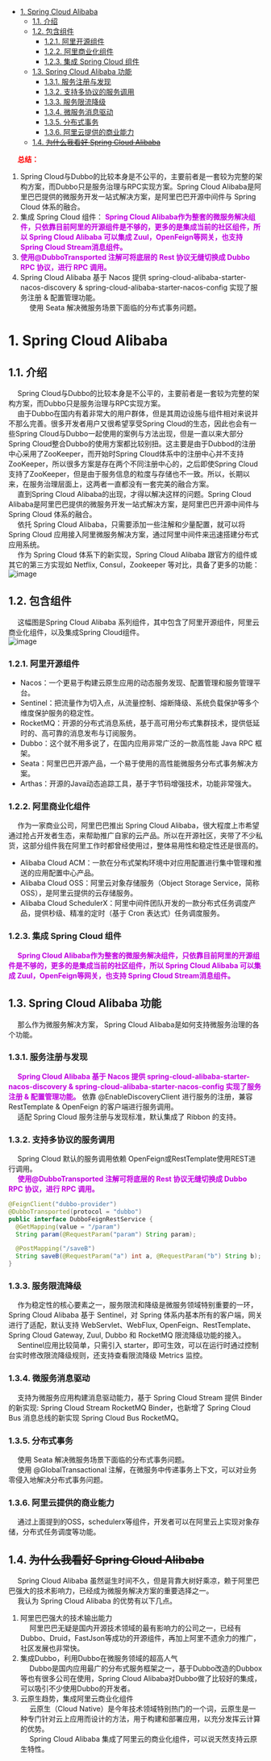 
<!-- TOC -->

- [1. Spring Cloud Alibaba](#1-spring-cloud-alibaba)
    - [1.1. 介绍](#11-介绍)
    - [1.2. 包含组件](#12-包含组件)
        - [1.2.1. 阿里开源组件](#121-阿里开源组件)
        - [1.2.2. 阿里商业化组件](#122-阿里商业化组件)
        - [1.2.3. 集成 Spring Cloud 组件](#123-集成-spring-cloud-组件)
    - [1.3. Spring Cloud Alibaba 功能](#13-spring-cloud-alibaba-功能)
        - [1.3.1. 服务注册与发现](#131-服务注册与发现)
        - [1.3.2. 支持多协议的服务调用](#132-支持多协议的服务调用)
        - [1.3.3. 服务限流降级](#133-服务限流降级)
        - [1.3.4. 微服务消息驱动](#134-微服务消息驱动)
        - [1.3.5. 分布式事务](#135-分布式事务)
        - [1.3.6. 阿里云提供的商业能力](#136-阿里云提供的商业能力)
    - [1.4. ~~为什么我看好 Spring Cloud Alibaba~~](#14-为什么我看好-spring-cloud-alibaba)

<!-- /TOC -->

&emsp; **<font color = "red">总结：</font>**  
1. Spring Cloud与Dubbo的比较本身是不公平的，主要前者是一套较为完整的架构方案，而Dubbo只是服务治理与RPC实现方案。Spring Cloud Alibaba是阿里巴巴提供的微服务开发一站式解决方案，是阿里巴巴开源中间件与 Spring Cloud 体系的融合。   
2. 集成 Spring Cloud 组件： **<font color = "clime">Spring Cloud Alibaba作为整套的微服务解决组件，只依靠目前阿里的开源组件是不够的，更多的是集成当前的社区组件，所以 Spring Cloud Alibaba 可以集成 Zuul，OpenFeign等网关，也支持 Spring Cloud Stream消息组件。</font>**  
3. **<font color = "clime">使用@DubboTransported 注解可将底层的 Rest 协议无缝切换成 Dubbo RPC 协议，进行 RPC 调用。</font>**  
4. Spring Cloud Alibaba 基于 Nacos 提供 spring-cloud-alibaba-starter-nacos-discovery & spring-cloud-alibaba-starter-nacos-config 实现了服务注册 & 配置管理功能。  
&emsp; 使用 Seata 解决微服务场景下面临的分布式事务问题。  

# 1. Spring Cloud Alibaba

<!-- 
Spring Cloud Alibaba 新一代微服务解决方案
https://zhuanlan.zhihu.com/p/98874444
-->

## 1.1. 介绍
&emsp; Spring Cloud与Dubbo的比较本身是不公平的，主要前者是一套较为完整的架构方案，而Dubbo只是服务治理与RPC实现方案。  
&emsp; 由于Dubbo在国内有着非常大的用户群体，但是其周边设施与组件相对来说并不那么完善。很多开发者用户又很希望享受Spring Cloud的生态，因此也会有一些Spring Cloud与Dubbo一起使用的案例与方法出现，但是一直以来大部分Spring Cloud整合Dubbo的使用方案都比较别扭。这主要是由于Dubbod的注册中心采用了ZooKeeper，而开始时Spring Cloud体系中的注册中心并不支持ZooKeeper，所以很多方案是存在两个不同注册中心的，之后即使Spring Cloud支持了ZooKeeper，但是由于服务信息的粒度与存储也不一致。所以，长期以来，在服务治理层面上，这两者一直都没有一套完美的融合方案。  
&emsp; 直到Spring Cloud Alibaba的出现，才得以解决这样的问题。Spring Cloud Alibaba是阿里巴巴提供的微服务开发一站式解决方案，是阿里巴巴开源中间件与 Spring Cloud 体系的融合。    
&emsp; 依托 Spring Cloud Alibaba，只需要添加一些注解和少量配置，就可以将 Spring Cloud 应用接入阿里微服务解决方案，通过阿里中间件来迅速搭建分布式应用系统。  
&emsp; 作为 Spring Cloud 体系下的新实现，Spring Cloud Alibaba 跟官方的组件或其它的第三方实现如 Netflix, Consul，Zookeeper 等对比，具备了更多的功能：  
![image](https://gitee.com/wt1814/pic-host/raw/master/images/microService/Dubbo/dubbo-66.png)   

## 1.2. 包含组件  
&emsp; 这幅图是Spring Cloud Alibaba 系列组件，其中包含了阿里开源组件，阿里云商业化组件，以及集成Spring Cloud组件。  
![image](https://gitee.com/wt1814/pic-host/raw/master/images/microService/Dubbo/dubbo-67.png)   

### 1.2.1. 阿里开源组件
* Nacos：一个更易于构建云原生应用的动态服务发现、配置管理和服务管理平台。
* Sentinel：把流量作为切入点，从流量控制、熔断降级、系统负载保护等多个维度保护服务的稳定性。
* RocketMQ：开源的分布式消息系统，基于高可用分布式集群技术，提供低延时的、高可靠的消息发布与订阅服务。
* Dubbo：这个就不用多说了，在国内应用非常广泛的一款高性能 Java RPC 框架。
* Seata：阿里巴巴开源产品，一个易于使用的高性能微服务分布式事务解决方案。
* Arthas：开源的Java动态追踪工具，基于字节码增强技术，功能非常强大。

### 1.2.2. 阿里商业化组件
&emsp; 作为一家商业公司，阿里巴巴推出 Spring Cloud Alibaba，很大程度上市希望通过抢占开发者生态，来帮助推广自家的云产品。所以在开源社区，夹带了不少私货，这部分组件我在阿里工作时都曾经使用过，整体易用性和稳定性还是很高的。

* Alibaba Cloud ACM：一款在分布式架构环境中对应用配置进行集中管理和推送的应用配置中心产品。
* Alibaba Cloud OSS：阿里云对象存储服务（Object Storage Service，简称 OSS），是阿里云提供的云存储服务。
* Alibaba Cloud SchedulerX：阿里中间件团队开发的一款分布式任务调度产品，提供秒级、精准的定时（基于 Cron 表达式）任务调度服务。

### 1.2.3. 集成 Spring Cloud 组件
&emsp; **<font color = "clime">Spring Cloud Alibaba作为整套的微服务解决组件，只依靠目前阿里的开源组件是不够的，更多的是集成当前的社区组件，所以 Spring Cloud Alibaba 可以集成 Zuul，OpenFeign等网关，也支持 Spring Cloud Stream消息组件。</font>**  

## 1.3. Spring Cloud Alibaba 功能
&emsp; 那么作为微服务解决方案， Spring Cloud Alibaba是如何支持微服务治理的各个功能。

### 1.3.1. 服务注册与发现
&emsp; **<font color = "clime">Spring Cloud Alibaba 基于 Nacos 提供 spring-cloud-alibaba-starter-nacos-discovery & spring-cloud-alibaba-starter-nacos-config 实现了服务注册 & 配置管理功能。</font>** 依靠 @EnableDiscoveryClient 进行服务的注册，兼容 RestTemplate & OpenFeign 的客户端进行服务调用。  
&emsp; 适配 Spring Cloud 服务注册与发现标准，默认集成了 Ribbon 的支持。

### 1.3.2. 支持多协议的服务调用
&emsp; Spring Cloud 默认的服务调用依赖 OpenFeign或RestTemplate使用REST进行调用。  
&emsp; **<font color = "clime">使用@DubboTransported 注解可将底层的 Rest 协议无缝切换成 Dubbo RPC 协议，进行 RPC 调用。</font>**  

```java
@FeignClient("dubbo-provider")
@DubboTransported(protocol = "dubbo")
public interface DubboFeignRestService {
  @GetMapping(value = "/param")
  String param(@RequestParam("param") String param);

  @PostMapping("/saveB")
  String saveB(@RequestParam("a") int a, @RequestParam("b") String b);
}
```

### 1.3.3. 服务限流降级
&emsp; 作为稳定性的核心要素之一，服务限流和降级是微服务领域特别重要的一环，Spring Cloud Alibaba 基于 Sentinel，对 Spring 体系内基本所有的客户端，网关进行了适配，默认支持 WebServlet、WebFlux, OpenFeign、RestTemplate、Spring Cloud Gateway, Zuul, Dubbo 和 RocketMQ 限流降级功能的接入。  
&emsp; Sentinel应用比较简单，只需引入 starter，即可生效，可以在运行时通过控制台实时修改限流降级规则，还支持查看限流降级 Metrics 监控。

### 1.3.4. 微服务消息驱动
&emsp; 支持为微服务应用构建消息驱动能力，基于 Spring Cloud Stream 提供 Binder 的新实现: Spring Cloud Stream RocketMQ Binder，也新增了 Spring Cloud Bus 消息总线的新实现 Spring Cloud Bus RocketMQ。

### 1.3.5. 分布式事务
&emsp; 使用 Seata 解决微服务场景下面临的分布式事务问题。  
&emsp; 使用 @GlobalTransactional 注解，在微服务中传递事务上下文，可以对业务零侵入地解决分布式事务问题。

### 1.3.6. 阿里云提供的商业能力
&emsp; 通过上面提到的OSS，schedulerx等组件，开发者可以在阿里云上实现对象存储，分布式任务调度等功能。  

## 1.4. ~~为什么我看好 Spring Cloud Alibaba~~
&emsp; Spring Cloud Alibaba 虽然诞生时间不久，但是背靠大树好乘凉，赖于阿里巴巴强大的技术影响力，已经成为微服务解决方案的重要选择之一。  
&emsp; 我认为 Spring Cloud Alibaba 的优势有以下几点。  
1. 阿里巴巴强大的技术输出能力  
&emsp; 阿里巴巴无疑是国内开源技术领域的最有影响力的公司之一，已经有Dubbo、Druid，FastJson等成功的开源组件，再加上阿里不遗余力的推广，社区发展也非常快。  
2. 集成Dubbo，利用Dubbo在微服务领域的超高人气  
&emsp; Dubbo是国内应用最广的分布式服务框架之一，基于Dubbo改造的Dubbox等也有很多公司在使用，Spring Cloud Alibaba对Dubbo做了比较好的集成，可以吸引不少使用Dubbo的开发者。  
3. 云原生趋势，集成阿里云商业化组件  
&emsp; 云原生（Cloud Native）是今年技术领域特别热门的一个词，云原生是一种专门针对云上应用而设计的方法，用于构建和部署应用，以充分发挥云计算的优势。  
&emsp; Spring Cloud Alibaba 集成了阿里云的商业化组件，可以说天然支持云原生特性。  
